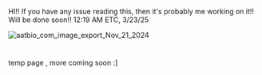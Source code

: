 HI!! If you have any issue reading this, then it's probably me working on it!! Will be done soon!! 12:19 AM ETC, 3/23/25 

![aatbio_com_image_export_Nov_21_2024](https://github.com/user-attachments/assets/193895f3-f6d9-4498-9778-3c974692d240)
#
temp page , more coming soon :]
